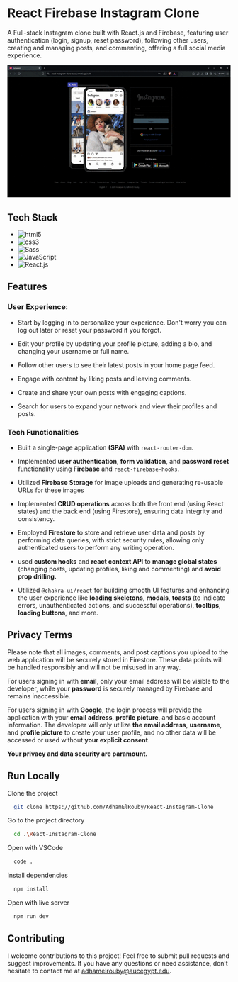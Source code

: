 # React Firebase Instagram Clone

A Full-stack Instagram clone built with React.js and Firebase, featuring user authentication (login, signup, reset password), following other users, creating and managing posts, and commenting, offering a full social media experience.



<div align="center">

<img src="./public/img/demo.gif" alt="App Demo">

</div>


## Tech Stack

- <img src="https://img.shields.io/badge/-HTML5-E34F26?logo=HTML5&logoColor=white&style=flat" alt="html5">
- <img src="https://img.shields.io/badge/-CSS3-1572B6?logo=CSS3&logoColor=white&style=flat" alt="css3">
- <img src="https://img.shields.io/badge/-Sass-CC6699?logo=Sass&logoColor=white&style=flat"  alt="Sass">
- <img src="https://img.shields.io/badge/-JavaScript-F7DF1E?logo=JavaScript&logoColor=white&style=flat" alt="JavaScript">
- <img src="https://img.shields.io/badge/-React-61DAFB?logo=React&logoColor=black&style=flat" alt="React.js">
 
## Features

### User Experience:

- Start by logging in to personalize your experience. Don't worry you can log out later or reset your password if you forgot.

- Edit your profile by updating your profile picture, adding a bio, and changing your username or full name.

- Follow other users to see their latest posts in your home page feed.

- Engage with content by liking posts and leaving comments.

- Create and share your own posts with engaging captions.

- Search for users to expand your network and view their profiles and posts.


### Tech Functionalities

- Built a single-page application **(SPA)** with `react-router-dom`.

- Implemented **user authentication**, **form validation**, and **password reset** functionality using **Firebase** and `react-firebase-hooks`.

- Utilized **Firebase Storage** for image uploads and generating re-usable URLs for these images

- Implemented **CRUD operations** across both the front end (using React states) and the back end (using Firestore), ensuring data integrity and consistency.

- Employed **Firestore** to store and retrieve user data and posts by performing data queries, with strict security rules, allowing only authenticated users to perform any writing operation.

- used **custom hooks** and **react context API** to **manage global states** (changing posts, updating profiles, liking and commenting) and **avoid prop drilling.**

- Utilized `@chakra-ui/react` for building smooth UI features and enhancing the user experience like **loading skeletons**, **modals**, **toasts** (to indicate errors, unauthenticated actions, and successful operations), **tooltips**, **loading buttons**, and more.

## Privacy Terms

Please note that all images, comments, and post captions you upload to the web application will be securely stored in Firestore. These data points will be handled responsibly and will not be misused in any way.

For users signing in with **email**, only your email address will be visible to the developer, while your **password** is securely managed by Firebase and remains inaccessible.

For users signing in with **Google**, the login process will provide the application with your **email address**, **profile picture**, and basic account information. The developer will only utilize **the email address**, **username**, and **profile picture** to create your user profile, and no other data will be accessed or used without **your explicit consent**.

**Your privacy and data security are paramount.**

## Run Locally

Clone the project

```bash
  git clone https://github.com/AdhamElRouby/React-Instagram-Clone
```

Go to the project directory

```bash
  cd .\React-Instagram-Clone
```

Open with VSCode

```bash
  code .
```

Install dependencies

```bash
  npm install
```

Open with live server

```bash
  npm run dev
```

## Contributing

I welcome contributions to this project! Feel free to submit pull requests and suggest improvements. 
If you have any questions or need assistance, don’t hesitate to contact me at adhamelrouby@aucegypt.edu.
